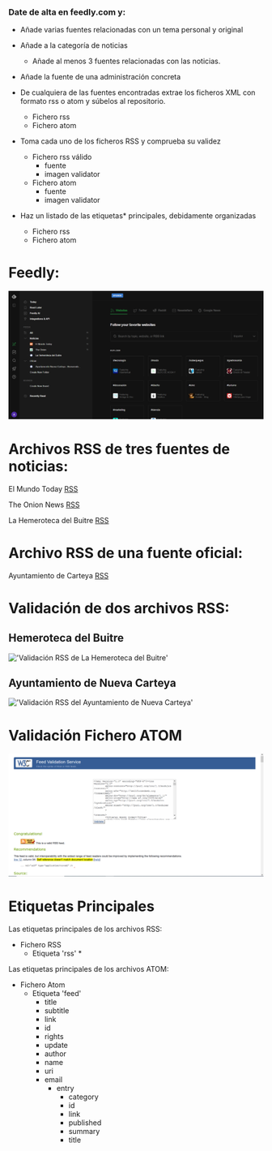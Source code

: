 ### Date de alta en feedly.com y:

* Añade varias fuentes relacionadas con un tema personal y original

* Añade a la categoría de noticias

  * Añade al menos 3 fuentes relacionadas con las noticias. 

* Añade la fuente de una administración concreta

* De cualquiera de las fuentes encontradas extrae los ficheros XML con formato rss o atom y súbelos al repositorio.
    * Fichero rss
    * Fichero atom
* Toma cada uno de los ficheros RSS y comprueba su validez
    * Fichero rss válido
        * fuente
        * imagen validator
    * Fichero atom
        * fuente
        * imagen validator
* Haz un listado de las etiquetas* principales, debidamente organizadas
    * Fichero rss
    * Fichero atom

# Feedly:

![feedly](./img/Feedly.png)

# Archivos RSS de tres fuentes de noticias:

El Mundo Today [RSS](./ficheros/elmundotoday_RSS.xml)

The Onion News [RSS](./ficheros/theonion_RSS.xml)

La Hemeroteca del Buitre [RSS](./ficheros/hemerotecabuitre_RSS.xml)


# Archivo RSS de una fuente oficial:

Ayuntamiento de Carteya [RSS](./ficheros/aytocarteya_RSS.xml)
   

# Validación de dos archivos RSS:

## Hemeroteca del Buitre

!['Validación RSS de La Hemeroteca del Buitre'](./img/Validación_Buitrinski.png)

## Ayuntamiento de Nueva Carteya

!['Validación RSS del Ayuntamiento de Nueva Carteya'](./img/Validación_Carteya.png)

# Validación Fichero ATOM

![atom_espero](./img/elmundo_validator.PNG)

# Etiquetas Principales

Las etiquetas principales de los archivos RSS:

* Fichero RSS
  * Etiqueta 'rss'
    * 

Las etiquetas principales de los archivos ATOM:

* Fichero Atom
  * Etiqueta 'feed'
    * title
    * subtitle
    * link
    * id
    * rights
    * update
    * author
    * name
    * uri
    * email
      * entry
        * category
        * id
        * link
        * published
        * summary
        * title
